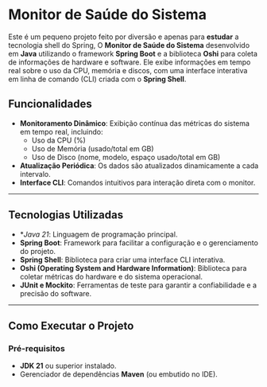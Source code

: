 # Monitor de Saúde do Sistema

Este é um pequeno projeto feito por diversão e apenas para **estudar** a tecnologia shell do Spring, O **Monitor de Saúde do Sistema** desenvolvido em **Java** utilizando o framework **Spring Boot** e a biblioteca **Oshi** para coleta de informações de hardware e software. Ele exibe informações em tempo real sobre o uso da CPU, memória e discos, com uma interface interativa em linha de comando (CLI) criada com o **Spring Shell**.

## Funcionalidades

- **Monitoramento Dinâmico**: Exibição contínua das métricas do sistema em tempo real, incluindo:
    - Uso da CPU (%)
    - Uso de Memória (usado/total em GB)
    - Uso de Disco (nome, modelo, espaço usado/total em GB)
- **Atualização Periódica**: Os dados são atualizados dinamicamente a cada intervalo.
- **Interface CLI**: Comandos intuitivos para interação direta com o monitor.

---

## Tecnologias Utilizadas

- **Java 21*: Linguagem de programação principal.
- **Spring Boot**: Framework para facilitar a configuração e o gerenciamento do projeto.
- **Spring Shell**: Biblioteca para criar uma interface CLI interativa.
- **Oshi (Operating System and Hardware Information)**: Biblioteca para coletar métricas do hardware e do sistema operacional.
- **JUnit e Mockito**: Ferramentas de teste para garantir a confiabilidade e a precisão do software.

---

## Como Executar o Projeto

### Pré-requisitos
- **JDK 21** ou superior instalado.
- Gerenciador de dependências **Maven** (ou embutido no IDE).